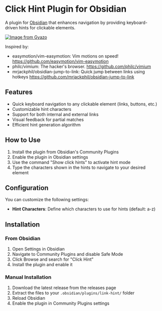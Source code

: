 # Click Hint Plugin for Obsidian

A plugin for [Obsidian](https://obsidian.md) that enhances navigation by providing keyboard-driven hints for clickable elements.

[![Image from Gyazo](https://i.gyazo.com/2775763bf630463e268ba20714660786.gif)](https://gyazo.com/2775763bf630463e268ba20714660786)

Inspired by:
- easymotion/vim-easymotion: Vim motions on speed! https://github.com/easymotion/vim-easymotion
- philc/vimium: The hacker's browser. https://github.com/philc/vimium
- mrjackphil/obsidian-jump-to-link: Quick jump between links using hotkeys https://github.com/mrjackphil/obsidian-jump-to-link

## Features

- Quick keyboard navigation to any clickable element (links, buttons, etc.)
- Customizable hint characters
- Support for both internal and external links
- Visual feedback for partial matches
- Efficient hint generation algorithm

## How to Use

1. Install the plugin from Obsidian's Community Plugins
2. Enable the plugin in Obsidian settings
3. Use the command "Show click hints" to activate hint mode
4. Type the characters shown in the hints to navigate to your desired element

## Configuration

You can customize the following settings:

- **Hint Characters**: Define which characters to use for hints (default: a-z)

## Installation

### From Obsidian

1. Open Settings in Obsidian
2. Navigate to Community Plugins and disable Safe Mode
3. Click Browse and search for "Click Hint"
4. Install the plugin and enable it

### Manual Installation

1. Download the latest release from the releases page
2. Extract the files to your `.obsidian/plugins/link-hint/` folder
3. Reload Obsidian
4. Enable the plugin in Community Plugins settings

